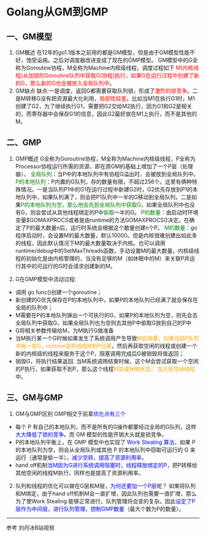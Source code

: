 # Golang从GM到GMP


## 一、GM模型
1. GM概述
在12年的go1.1版本之前用的都是GM模型，但是由于GM模型性能不好，饱受诟病。之后对调度器改进变成了现在的GMP模型。
GM模型中的G全称为Goroutine协程，M全称为Machine内核级线程，调度过程如下
<font color=red>M(内核线程)从加锁的Goroutine队列中获取G(协程)执行，如果G在运行过程中创建了新的G，那么新的G也会被放入全局队列中</font>。
2. GM缺点
缺点:一是调度，返回G都需要获取队列锁，形成了<font color=red>激烈的锁竞争</font>。二是M转移G没有把资源最大化利用，<font color=red>局部性较差</font>。比如当M1在执行G1时，M1创建了G2，为了继续执行G1，需要把G2交给M2执行，因为G1和G2是相关的，而寄存器中会保存G1的信息，因此G2最好放在M1上执行，而不是其他的M。

## 二、GMP
1. GMP概述
G全称为Goroutine协程，M全称为Machine内核级线程，P全称为Processor协程运行所需的资源，即在原GM的基础上增加了一个P层（处理器）。
<font color=green>全局队列</font>：当P中的本地队列中有协程G溢出时，会被放到全局队列中。
<font color=green>P的本地队列</font>：P内置的G队列，存的数量有限，不超过256个。这里有俩种特殊情况。一是当队列P1中的G1在运行过程中新建G2时，G2优先存放到P1的本地队列中，如果队列满了，则会把P1队列中一半的G移动到全局队列。二是如果<font color=green>P的本地队列为空，那么他会先到全局队列中获取G</font>，如果全局队列中也没有G，则会尝试从其他线程绑定的P中<font color=green>偷取</font>一半的G。
<font color=green>P的数量</font>：由启动时环境变量$GOMAXPROCS或者是由runtime的方法GOMAXPROCS()决定。在确定了P的最大数量n后，运行时系统会根据这个数量创建n个P。
<font color=green>M的数量</font>：go程序启动时，会设置M的最大数量，默认10000。但是内核很难创建出如此多的线程，因此默认情况下M的最大数量取决于内核。也可以调用runtime/debug中的SetMaxThreads函数，手动设置M的最大数量。内核级线程的初始化是由内核管理的，当没有足够的M（如休眠中的M）来关联P并运行其中的可运行的G时会请求创建新的M。

2. G在GMP模型中流动过程:
- 调用 go func()创建一个goroutine；
- 新创建的G优先保存在P的本地队列中，如果P的本地队列已经满了就会保存在全局的队列中；
- M需要在P的本地队列弹出一个可执行的G，如果P的本地队列为空，则先会去全局队列中获取G，如果全局队列也为空则去其他P中偷取G放到自己的P中
- G将相关参数传输给M，为M执行G做准备
- 当M执行某一个G时候如果发生了系统调用产生导致<font color=orange>M会阻塞，如果当前P队列中有一些G，runtime会将线程M和P分离</font>，然后再获取空闲的线程或创建一个新的内核级的线程来服务于这个P，阻塞调用完成后G被销毁将值返回；
- 销毁G，将执行结果返回. 当M系统调用结束时候，这个M会尝试获取一个空闲的P执行，如果获取不到P，那么这个线程<font color=orange>M变成休眠状态， 加入到空闲线程</font>中。

## 三、GM与GMP

1. GM与GMP区别
GMP相交于前辈<font color=blue>优化点有三个</font>
- 每个 P 有自己的本地队列，而不是所有的G操作都要经过全局的G队列，这样<font color=blue>大大降低了锁的竞争</font>。而 GM 模型的性能开销大头就是锁竞争。
- P的本地队列平衡上，在 GMP 模型中也实现了 <font color=blue>Work Stealing 算法</font>，如果 P 的本地队列为空，则会从全局队列或其他 P 的本地队列中窃取可运行的 G 来运行（通常是偷一半），<font color=blue>减少空转，提高了资源利用率</font>。
- hand off机制<font color=blue>当M因为G进行系统调用阻塞时，线程释放绑定的P</font>，把P转移给其他空闲的线程M执行，同样也是提高了资源利用率。
2. 队列和线程的优化可以做在G层和M层，<font color=blue>为何还要加一个P层</font>呢？
如果将队列和M绑定，由于hand off机制M会一直扩增，因此队列也需要一直扩增，那么为了使Work Stealing 能够正常进行，队列管理将会变的复杂。因此<font color=blue>设定了P层作为中间层，进行队列管理，控制GMP数量</font>（最大个数为P的数量）。

---
参考 刘丹冰B站视频
